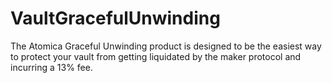 # VaultGracefulUnwinding
The Atomica Graceful Unwinding product is designed to be the easiest way to protect your vault from getting liquidated by the maker protocol and incurring a 13% fee.  
